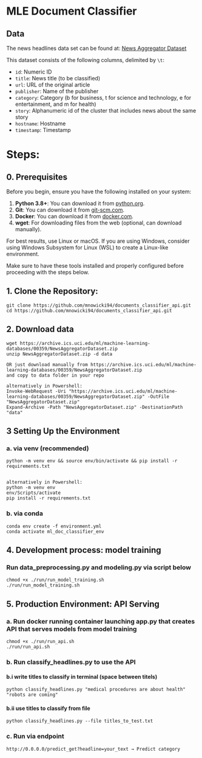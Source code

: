 # MLE Document Classifier 

## Data
The news headlines data set can be found at: [News Aggregator Dataset](https://archive.ics.uci.edu/ml/machine-learning-databases/00359/NewsAggregatorDataset.zip)

This dataset consists of the following columns, delimited by `\t`:
- `id`: Numeric ID
- `title`: News title (to be classified)
- `url`: URL of the original article
- `publisher`: Name of the publisher
- `category`: Category (b for business, t for science and technology, e for entertainment, and m for health)
- `story`: Alphanumeric id of the cluster that includes news about the same story
- `hostname`: Hostname
- `timestamp`: Timestamp

# Steps:

## 0. Prerequisites

Before you begin, ensure you have the following installed on your system:

1. **Python 3.8+**: You can download it from [python.org](https://www.python.org/downloads/).
2. **Git**: You can download it from [git-scm.com](https://git-scm.com/downloads).
3. **Docker**: You can download it from [docker.com](https://www.docker.com/get-started).
4. **wget**: For downloading files from the web (optional, can download manually).

For best results, use Linux or macOS. If you are using Windows, consider using Windows Subsystem for Linux (WSL) to create a Linux-like environment.

Make sure to have these tools installed and properly configured before proceeding with the steps below.
## 1. Clone the Repository:

    git clone https://github.com/mnowicki94/documents_classifier_api.git
    cd https://github.com/mnowicki94/documents_classifier_api.git

## 2. Download data

    wget https://archive.ics.uci.edu/ml/machine-learning-databases/00359/NewsAggregatorDataset.zip
    unzip NewsAggregatorDataset.zip -d data

    OR just download manually from https://archive.ics.uci.edu/ml/machine-learning-databases/00359/NewsAggregatorDataset.zip
    and copy to data folder in your repo

    alternatively in Powershell:
    Invoke-WebRequest -Uri "https://archive.ics.uci.edu/ml/machine-learning-databases/00359/NewsAggregatorDataset.zip" -OutFile "NewsAggregatorDataset.zip"
    Expand-Archive -Path "NewsAggregatorDataset.zip" -DestinationPath "data"



## 3 Setting Up the Environment
### a. via venv (recommended)

    python -m venv env && source env/bin/activate && pip install -r requirements.txt


    alternatively in Powershell:
    python -m venv env
    env/Scripts/activate
    pip install -r requirements.txt


### b. via conda

    conda env create -f environment.yml
    conda activate ml_doc_classifier_env


## 4. Development process: model training
### Run data_preprocessing.py and modeling.py via script below

    chmod +x ./run/run_model_training.sh
    ./run/run_model_training.sh


## 5. Production Environment: API Serving
### a. Run docker running container launching app.py that creates API that serves models from model training

    chmod +x ./run/run_api.sh
    ./run/run_api.sh

### b. Run classify_headlines.py to use the API

#### b.i write titles to classify in terminal (space between titels)
    
    python classify_headlines.py "medical procedures are about health" "robots are coming"

#### b.ii use titles to classify from file
    
    python classify_headlines.py --file titles_to_test.txt

### c. Run via endpoint

    http://0.0.0.0/predict_get?headline=your_text → Predict category

